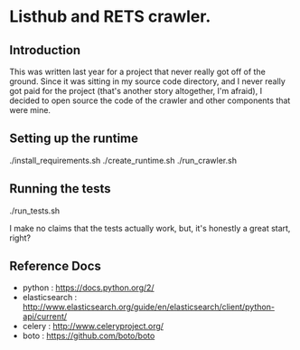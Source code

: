 Listhub and RETS crawler.
=====

## Introduction
This was written last year for a project that never really got off of the ground.  Since it was sitting in my source code directory, and I never really got paid for the project (that's another story altogether, I'm afraid), I decided to open source the code of the crawler and other components that were mine.

## Setting up the runtime

  ./install_requirements.sh
  ./create_runtime.sh
  ./run_crawler.sh

## Running the tests

  ./run_tests.sh

I make no claims that the tests actually work, but, it's honestly a great start, right?

## Reference Docs

* python : https://docs.python.org/2/
* elasticsearch : http://www.elasticsearch.org/guide/en/elasticsearch/client/python-api/current/
* celery : http://www.celeryproject.org/
* boto : https://github.com/boto/boto

